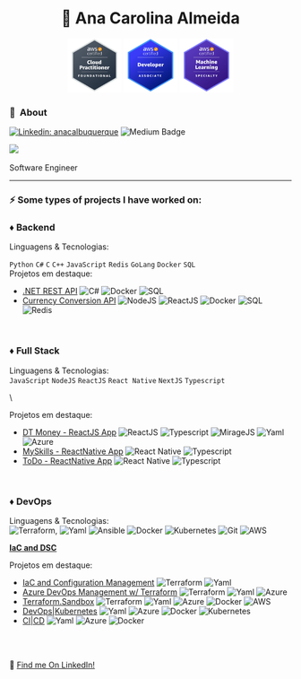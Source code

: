 <h1 align="center">👋 Ana Carolina Almeida</h1>

<!--h4 align="center"> I am a Software Engineer from Brasil. ✨</h4-->

<p align="center">
 <img width ='96px' src='https://github.com/cgalmeida/sample.images/blob/main/AWS-Certified-Cloud-Practitioner_badge.634f8a21af2e0e956ed8905a72366146ba22b74c.png'>
 <img width ='96px' src='https://github.com/cgalmeida/sample.images/blob/main/AWS-Certified-Developer-Associate_badge.5c083fa855fe82c1cf2d0c8b883c265ec72a17c0.png'>
 <img width ='96px' src='https://github.com/cgalmeida/sample.images/blob/main/AWS-Certified-Machine-Learning-Specialty_badge.e5d66b56552bbf046f905bacaecef6dad0ae7180.png'>
</p>

<h3> 👋 &nbsp;About </h3>

<!--img align='right' src="https://github-readme-stats.vercel.app/api?username=cgalmeida&show_icons=true&title_color=783c00&text_color=af552e&icon_color=783c00&bg_color=f8efd4&cache_seconds=2300"-->

 <!--img align='right' height="180em" src="https://github-readme-stats.vercel.app/api?username=cgalmeida&theme=dracula&show_icons=true&cache_seconds=2300" /-->

[![Linkedin: anacalbuquerque](https://img.shields.io/badge/-anacalbuquerque-blue?style=flat-square&logo=Linkedin&logoColor=white&link=https://www.linkedin.com/in/anacalbuquerque/)](https://www.linkedin.com/in/anacalbuquerque/)
![Medium Badge](https://img.shields.io/badge/-Medium-333333?style=flat&logo=medium)

<!--img src="https://img.shields.io/static/v1?label=Overview&message=Carolina Almeida&color=f8efd4&style=for-the-badge&logo=GitHub"-->
<img src="https://img.shields.io/static/v1?label=Overview&message=Carolina Almeida&theme=dracula&style=for-the-badge&logo=GitHub">

<p>

Software Engineer<br/>

</p>
<hr>
<!--
<ul>
  <li>Software Engineer</li>
  <li>Master of Biomedical Engineering </li>
  <li>PhD Student</li>
</ul>  
-->

<!--h3>🖐Get in touch </h3>

[![Linkedin: anacalbuquerque](https://img.shields.io/badge/-anacalbuquerque-blue?style=flat-square&logo=Linkedin&logoColor=white&link=https://www.linkedin.com/in/anacalbuquerque/)](https://www.linkedin.com/in/anacalbuquerque/)
![Medium Badge](https://img.shields.io/badge/-Medium-333333?style=flat&logo=medium)
[![GitHub Carolina Almeida]( https://img.shields.io/github/followers/cgalmeida?label=follow&style=social)](https://github.com/cgalmeida)
<br>
<br-->
### ⚡ Some types of projects I have worked on:

### ♦ **Backend** 
Linguagens & Tecnologias: <br/>
<!--![Python](https://img.shields.io/badge/Python-333333?style=flat&logo=python) ![C#](https://img.shields.io/badge/C%23-333333?style=flat&logo=c-sharp) ![C](https://img.shields.io/badge/c-333333?style=flat&logo=c) ![C++](https://img.shields.io/badge/c%2B%2B-333333?style=flat&logo=c%2B%2B) ![JavaScript](https://img.shields.io/badge/-JavaScript-333333?style=flat&logo=javascript) ![Redis](https://img.shields.io/badge/-Redis-333333?style=flat&logo=redis) ![Golang](https://img.shields.io/badge/Go-333333?style=flat&logo=go) ![Docker](https://img.shields.io/badge/-Docker-333333?style=flat&logo=docker) ![SQL](https://img.shields.io/badge/PostgreSQL-333333?style=flat&logo=postgresql)-->
`Python` `C#` `C` `C++` `JavaScript` `Redis` `GoLang`  `Docker` `SQL` \
Projetos em destaque: 
* [.NET REST API]() ![C#](https://img.shields.io/badge/C%23-333333?style=flat&logo=c-sharp) ![Docker](https://img.shields.io/badge/-Docker-333333?style=flat&logo=docker) ![SQL](https://img.shields.io/badge/PostgreSQL-333333?style=flat&logo=postgresql)  <!--(https://github.com/cgalmeida/REST-API-using-.NET-Core-and-Docker) -->
* [Currency Conversion API]() ![NodeJS](https://img.shields.io/badge/Node.js-333333?style=flat&logo=Node.js)  ![ReactJS](https://img.shields.io/badge/React-20232A?style=flat&logo=react&logoColor=61DAFB) ![Docker](https://img.shields.io/badge/-Docker-333333?style=flat&logo=docker) ![SQL](https://img.shields.io/badge/PostgreSQL-333333?style=flat&logo=postgresql) ![Redis](https://img.shields.io/badge/-Redis-333333?style=flat&logo=redis) <!--(https://github.com/cgalmeida/challenge-bravo)-->
<br/>


### ♦️ **Full Stack**
Linguagens & Tecnologias: \
`JavaScript` `NodeJS` `ReactJS` `React Native` `NextJS` `Typescript`
<!--![JavaScript](https://img.shields.io/badge/-JavaScript-333333?style=flat&logo=javascript) ![NodeJS](https://img.shields.io/badge/Node.js-333333?style=flat&logo=Node.js)  ![ReactJS](https://img.shields.io/badge/React-20232A?style=flat&logo=react&logoColor=61DAFB)   ![React Native](https://img.shields.io/badge/-React%20Native-20232A?style=flat&logo=react) ![NextJS](https://img.shields.io/badge/Next.js-333333?style=flat&logo=Next.js) ![Typescript](https://img.shields.io/badge/-TypeScript-333333?style=flat&logo=typescript)--> \
Projetos em destaque: 
* [DT Money - ReactJS App](https://github.com/cgalmeida/DTMoney-ReactJS-App) ![ReactJS](https://img.shields.io/badge/React-20232A?style=flat&logo=react&logoColor=61DAFB)  ![Typescript](https://img.shields.io/badge/-TypeScript-333333?style=flat&logo=typescript) ![MirageJS](https://img.shields.io/badge/-MirageJS-20232A?style=flat&logo=mirage) ![Yaml](https://img.shields.io/badge/Yaml-333333?style=flat&logo=yaml) ![Azure](https://img.shields.io/badge/Azure-333333?style=flat&logo=microsoft-azure)
* [MySkills - ReactNative App](https://github.com/cgalmeida/myskills-app) ![React Native](https://img.shields.io/badge/-React%20Native-20232A?style=flat&logo=react) ![Typescript](https://img.shields.io/badge/-TypeScript-333333?style=flat&logo=typescript)
*  [ToDo - ReactNative App](https://github.com/cgalmeida/todo-app-react-native) ![React Native](https://img.shields.io/badge/-React%20Native-20232A?style=flat&logo=react) ![Typescript](https://img.shields.io/badge/-TypeScript-333333?style=flat&logo=typescript)
<br/>


### ♦️ **DevOps**
Linguagens & Tecnologias: <br/>
![Terraform](https://img.shields.io/badge/Terraform-333333?style=flat&logo=terraform), ![Yaml](https://img.shields.io/badge/Yaml-333333?style=flat&logo=yaml) ![Ansible](https://img.shields.io/badge/Ansible-333333?style=flat&logo=ansible) ![Docker](https://img.shields.io/badge/Docker-333333?style=flat&logo=docker) ![Kubernetes](https://img.shields.io/badge/Kubernetes-333333?style=flat&logo=kubernetes) ![Git](https://img.shields.io/badge/Git-333333?style=flat&logo=git) ![AWS](https://img.shields.io/badge/AWS-333333?style=flat&logo=amazon-aws)

[**IaC and DSC**](https://nubank.com.br/) 

Projetos em destaque: 
* [IaC and Configuration Management](https://github.com/cgalmeida/DevOps.IaC.ConfigMgmt) ![Terraform](https://img.shields.io/badge/Terraform-333333?style=flat&logo=terraform) ![Yaml](https://img.shields.io/badge/Yaml-333333?style=flat&logo=yaml) 
* [Azure DevOps Management w/ Terraform](https://github.com/cgalmeida/AzureDevops.Mgmt) ![Terraform](https://img.shields.io/badge/Terraform-333333?style=flat&logo=terraform) ![Yaml](https://img.shields.io/badge/Yaml-333333?style=flat&logo=yaml) ![Azure](https://img.shields.io/badge/Azure-333333?style=flat&logo=microsoft-azure)
* [Terraform.Sandbox](https://github.com/cgalmeida/DevOps.Terraform.Sandbox) ![Terraform](https://img.shields.io/badge/Terraform-333333?style=flat&logo=terraform) ![Yaml](https://img.shields.io/badge/Yaml-333333?style=flat&logo=yaml) ![Azure](https://img.shields.io/badge/Azure-333333?style=flat&logo=microsoft-azure) ![Docker](https://img.shields.io/badge/Docker-333333?style=flat&logo=docker) ![AWS](https://img.shields.io/badge/AWS-333333?style=flat&logo=amazon-aws)
* [DevOps|Kubernetes](https://github.com/cgalmeida/DevOps.Kubernetes) ![Yaml](https://img.shields.io/badge/Yaml-333333?style=flat&logo=yaml) ![Azure](https://img.shields.io/badge/Azure-333333?style=flat&logo=microsoft-azure) ![Docker](https://img.shields.io/badge/Docker-333333?style=flat&logo=docker) ![Kubernetes](https://img.shields.io/badge/Kubernetes-333333?style=flat&logo=kubernetes)
* [CI|CD]() ![Yaml](https://img.shields.io/badge/Yaml-333333?style=flat&logo=yaml) ![Azure](https://img.shields.io/badge/Azure-333333?style=flat&logo=microsoft-azure) ![Docker](https://img.shields.io/badge/Docker-333333?style=flat&logo=docker)
<br/>
<br/>

:rocket: [Find me On LinkedIn!](https://www.linkedin.com/in/anacalbuquerque/) 

<!--
     **Aplicações e Dados**

       ![Python](https://img.shields.io/badge/Python-333333?style=flat&logo=python)
       ![ReactJS](https://img.shields.io/badge/React-20232A?style=for-the-badge&logo=react&logoColor=61DAFB)
       ![React Native](https://img.shields.io/badge/-React%20Native-333333?style=flat&logo=react)
       ![JavaScript](https://img.shields.io/badge/-JavaScript-333333?style=flat&logo=javascript)
       ![Typescript](https://img.shields.io/badge/-TypeScript-333333?style=flat&logo=typescript)
       ![HTML5](https://img.shields.io/badge/-HTML5-333333?style=flat&logo=HTML5)
       ![CSS](https://img.shields.io/badge/-CSS-333333?style=flat&logo=CSS3&logoColor=1572B6)
       ![Jest](https://img.shields.io/badge/-Jest-333333?style=flat&logo=jest)
       ![MySQL](https://img.shields.io/badge/-MySQL-333333?style=flat&logo=mysql) 


     **DevOps**

       ![Git](https://img.shields.io/badge/-Git-333333?style=flat&logo=git)
       ![GitHub](https://img.shields.io/badge/-GitHub-333333?style=flat&logo=github)
       ![Bitbucket](https://img.shields.io/badge/-Bitbucket-333333?style=flat&logo=bitbucket)
       ![Docker](https://img.shields.io/badge/-Docker-333333?style=flat&logo=docker)

     **Dev Tools**

       ![Visual Studio Code](https://img.shields.io/badge/-Visual%20Studio%20Code-333333?style=flat&logo=visual-studio-code&logoColor=007ACC)
       ![Eclipse](https://img.shields.io/badge/-Eclipse-333333?style=flat&logo=eclipse-ide&logoColor=2C2255)
       ![Figma](https://img.shields.io/badge/-Figma-333333?style=flat&logo=figma&logoColor=007ACC)
       ![Insomnia](https://img.shields.io/badge/-Insomnia-333333?style=flat&logo=insomnia)
       ![Postman](https://img.shields.io/badge/-Postman-333333?style=flat&logo=postman)

     <br/>

     ✔ **[MySkills - ReactNative App](https://github.com/cgalmeida/myskills-app)** <img width='18px' src='https://raw.githubusercontent.com/rahulbanerjee26/githubAboutMeGenerator/main/icons/reactjs.svg'> <br>
     ✔ **[DT Money - ReactJS App](https://github.com/cgalmeida/DTMoney-ReactJS-App)** <img width='18px' src='https://raw.githubusercontent.com/rahulbanerjee26/githubAboutMeGenerator/main/icons/reactjs.svg'> <br>
     ✔ **[ToDo - ReactNative App](https://github.com/cgalmeida/todo-app-react-native)** <img width='18px' src='https://raw.githubusercontent.com/rahulbanerjee26/githubAboutMeGenerator/main/icons/reactjs.svg'> <br>
     ✔ **[.NET REST API](https://github.com/cgalmeida/REST-API-using-.NET-Core-and-Docker)** <img width='18px' src='https://raw.githubusercontent.com/rahulbanerjee26/githubAboutMeGenerator/main/icons/dotnet.svg'> <img width='18px' src='https://raw.githubusercontent.com/rahulbanerjee26/githubAboutMeGenerator/main/icons/csharp.svg'> <img width='18px' src='https://raw.githubusercontent.com/rahulbanerjee26/githubAboutMeGenerator/main/icons/docker.svg'><br>
     ✔ **[Currency Conversion API](https://github.com/cgalmeida/challenge-bravo)** <img width='18px' src='https://raw.githubusercontent.com/rahulbanerjee26/githubAboutMeGenerator/main/icons/nodejs.svg'> <img width='18px' src='https://www.vectorlogo.zone/logos/postgresql/postgresql-icon.svg'> <img width='18px' src='https://raw.githubusercontent.com/rahulbanerjee26/githubAboutMeGenerator/main/icons/docker.svg'> <img width='18px' src='https://www.vectorlogo.zone/logos/redis/redis-icon.svg'><br>
     <!--✔ **[Jobream - List-of-Learning-Resources](https://github.com/Jobream/List-of-Learning-Resources)** <br>
     ✔ **[EddieHubCommunity - awesome-github-profiles](https://github.com/EddieHubCommunity/awesome-github-profiles)** <br> 

-->


<!--a href="https://github.com/cgalmeida">
  <img height="180em" src="https://github-readme-stats.vercel.app/api?username=cgalmeida&theme=dracula&show_icons=true" />
</a-->

<br/>
